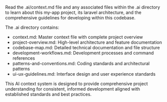 Read the .ai/context.md file and any associated files within the .ai directory to learn about this my-app project, its laravel architecture, and the comprehensive guidelines for developing within this codebase.

The .ai directory contains:
- context.md: Master context file with complete project overview
- project-overview.md: High-level architecture and feature documentation
- codebase-map.md: Detailed technical documentation and file structure
- development-workflows.md: Development processes and command references
- patterns-and-conventions.md: Coding standards and architectural patterns
- ui-ux-guidelines.md: Interface design and user experience standards

This AI context system is designed to provide comprehensive project understanding for consistent, informed development aligned with established standards and best practices.